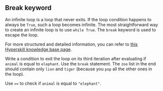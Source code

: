 ## Break keyword

An infinite loop is a loop that never exits. If the loop condition happens to 
always be `True`, such a loop becomes infinite. The most straightforward way to create
an infinite loop is to use `while True`. The `break` keyword is used to 
escape the loop.  

For more structured and detailed information, you can refer to [this Hyperskill knowledge base page](https://hyperskill.org/learn/step/6302#break).
  
Write a condition to exit the loop on its third iteration after evaluating if `animal`
is equal to `elephant`.  Use the `break` statement.  The `zoo` list in the end should contain 
only `lion` and `tiger` (because you `pop` all the other ones in the loop).

<div class="hint">Use <code>==</code> to check if <code>animal</code> is equal to <code>"elephant"</code>.</div>
